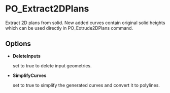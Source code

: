 # PO_Extract2DPlans

Extract 2D plans from solid. New added curves contain original solid heights which can be used directly in PO_Extrude2DPlans command.

## Options

* **DeleteInputs**

  set to true to delete input geometries. 

* **SimplifyCurves**

  set to true to simplify the generated curves and convert it to polylines. 

